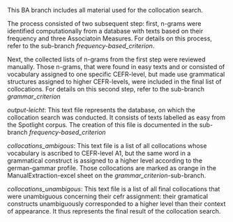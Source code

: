 </p> This BA branch includes all material used for the collocation search. 
</p> The process consisted of two subsequent step: first, n-grams were identified computationally from a database with texts based on their frequency and three Associatoin Measures. For details on this process, refer to the sub-branch <i>frequency-based_criterion</i>. 
</p> Next, the collected lists of n-grams from the first step were reviewed manually. Those n-grams, that were found in easy texts and or consisted of vocabulary assigned to one specific CEFR-level, but made use grammatical structures assigned to higher CEFR-levels, were included in the final list of collocations. For details on this second step, refer to the sub-branch <i>grammar_criterion</i>
</p> <i>output-leicht</i>: This text file represents the database, on which the collocation search was conducted. It consists of texts labelled as easy from the Spotlight corpus. The creation of this file is documented in the sub-branch <i>frequency-based_criterion</i></p> 
</p> <i>collocations_ambigous</i>: This text file is a list of all collocations whose vocabulary is ascribed to CEFR-level A1, but the same word in a grammatical construct is assigned to a higher level according to the german-gammar profile. Those collocations are marked as orange in the ManualExtraction-excel sheet on the <i>grammar_criterion</i>-sub-branch. 
</p> <i>collocations_unambigous</i>: This text file is a list of all final collocations that were unambiguous concerning their cefr assignment: their gramatical constructs unambiguously corresponded to a higher level than their context of appearance. It thus represents the final result of the collocation search. </p> 
